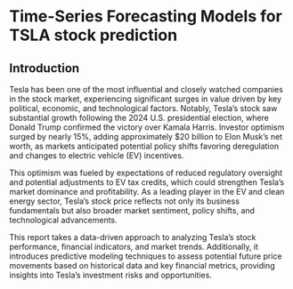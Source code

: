 # Time-Series Forecasting Models for TSLA stock prediction

## Introduction

Tesla has been one of the most influential and closely watched companies in the stock market, experiencing significant surges in value driven by key political, economic, and technological factors. Notably, Tesla’s stock saw substantial growth following the 2024 U.S. presidential election, where Donald Trump confirmed the victory over Kamala Harris. Investor optimism surged by nearly 15%, adding approximately $20 billion to Elon Musk’s net worth, as markets anticipated potential policy shifts favoring deregulation and changes to electric vehicle (EV) incentives.

This optimism was fueled by expectations of reduced regulatory oversight and potential adjustments to EV tax credits, which could strengthen Tesla’s market dominance and profitability. As a leading player in the EV and clean energy sector, Tesla’s stock price reflects not only its business fundamentals but also broader market sentiment, policy shifts, and technological advancements.

This report takes a data-driven approach to analyzing Tesla’s stock performance, financial indicators, and market trends. Additionally, it introduces predictive modeling techniques to assess potential future price movements based on historical data and key financial metrics, providing insights into Tesla’s investment risks and opportunities.

